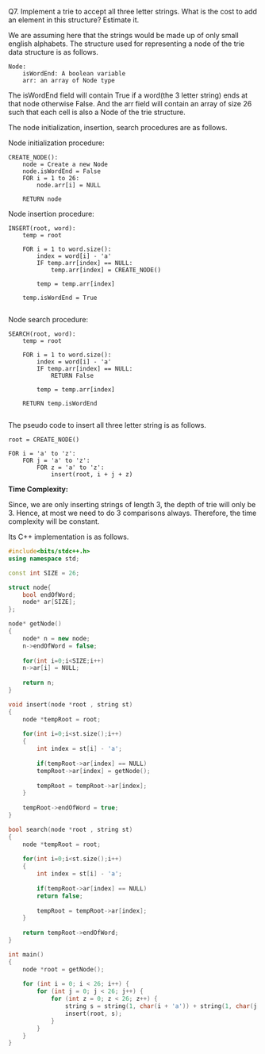 Q7. Implement a trie to accept all three letter strings. What is the cost to add an element in this structure? Estimate it.



We are assuming here that the strings would be made up of only small english alphabets. The structure used for representing a node of the trie data structure is as follows.

```pseudocode
Node:
	isWordEnd: A boolean variable
	arr: an array of Node type
```



The isWordEnd field will contain True if a word(the 3 letter string) ends at that node otherwise False. And the arr field will contain an array of size 26 such that each cell is also a Node of the trie structure.

The node initialization, insertion, search procedures are as follows.

Node initialization procedure:

```pseudocode
CREATE_NODE():
	node = Create a new Node
	node.isWordEnd = False
	FOR i = 1 to 26:
		node.arr[i] = NULL
		
	RETURN node
```



Node insertion procedure:

```pseudocode
INSERT(root, word):
	temp = root
	
	FOR i = 1 to word.size():
		index = word[i] - 'a'
		IF temp.arr[index] == NULL:
			temp.arr[index] = CREATE_NODE()
			
		temp = temp.arr[index]
	
	temp.isWordEnd = True
 
```



Node search procedure:

```pseudocode
SEARCH(root, word):
	temp = root
	
	FOR i = 1 to word.size():
		index = word[i] - 'a'
		IF temp.arr[index] == NULL:
			RETURN False
			
		temp = temp.arr[index]
	
	RETURN temp.isWordEnd
 
```



The pseudo code to insert all three letter string is as follows.

```pseudocode
root = CREATE_NODE()

FOR i = 'a' to 'z':
	FOR j = 'a' to 'z':
		FOR z = 'a' to 'z':
			insert(root, i + j + z)
```



**Time Complexity:**

Since, we are only inserting strings of length 3, the depth of trie will only be 3. Hence, at most we need to do 3 comparisons always. Therefore, the time complexity will be constant.



Its C++ implementation is as follows.

```c++
#include<bits/stdc++.h>
using namespace std;

const int SIZE = 26;

struct node{
	bool endOfWord;
	node* ar[SIZE];
};

node* getNode()
{
	node* n = new node;
	n->endOfWord = false;
	
	for(int i=0;i<SIZE;i++)
	n->ar[i] = NULL;
	
	return n;
}

void insert(node *root , string st)
{
	node *tempRoot = root;
	
	for(int i=0;i<st.size();i++)
	{
		int index = st[i] - 'a';
		
		if(tempRoot->ar[index] == NULL)
		tempRoot->ar[index] = getNode();
		
		tempRoot = tempRoot->ar[index];
	}
	
	tempRoot->endOfWord = true;
}

bool search(node *root , string st)
{
	node *tempRoot = root;
	
	for(int i=0;i<st.size();i++)
	{
		int index = st[i] - 'a';
		
		if(tempRoot->ar[index] == NULL)
		return false;
		
		tempRoot = tempRoot->ar[index];
	}
	
	return tempRoot->endOfWord;
}

int main()
{
	node *root = getNode();
	
	for (int i = 0; i < 26; i++) {
        for (int j = 0; j < 26; j++) {
            for (int z = 0; z < 26; z++) {
                string s = string(1, char(i + 'a')) + string(1, char(j + 'a')) + string(1, char(z + 'a'));
                insert(root, s);
            }
        }
    }
}


```

